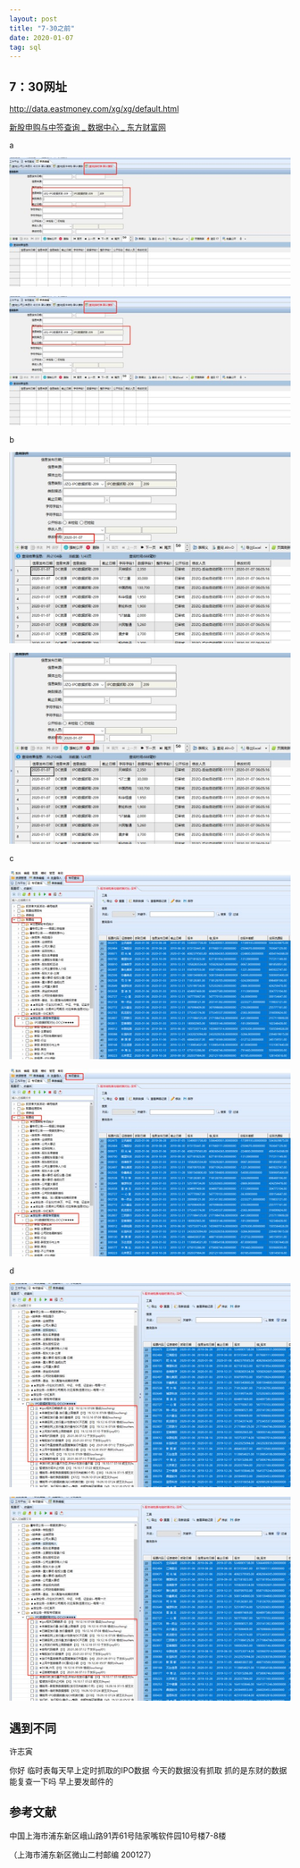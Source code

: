 ```yaml
---
layout: post
title: "7-30之前"
date: 2020-01-07
tag: sql
---
```




## 7：30网址

http://data.eastmoney.com/xg/xg/default.html

[新股申购与中签查询 _ 数据中心 _ 东方财富网](http://data.eastmoney.com/xg/xg/default.html)

a

![7a](/images/posts/sql/7a.jpg)

![7a](../images/posts/sql/7a.jpg)



b

![7b](/images/posts/sql/7b.jpg)

![7b](../images/posts/sql/7b.jpg)

c

![7c](/images/posts/sql/7c.jpg)

![7c](../images/posts/sql/7c.jpg)



d

![7d](/images/posts/sql/7d.jpg)

![7d](../images/posts/sql/7d.jpg)





## 遇到不同

许志寅

你好 临时表每天早上定时抓取的IPO数据 今天的数据没有抓取 抓的是东财的数据 能复查一下吗 早上要发邮件的



## 参考文献

中国上海市浦东新区峨山路91弄61号陆家嘴软件园10号楼7-8楼

（上海市浦东新区微山二村邮编 200127）

